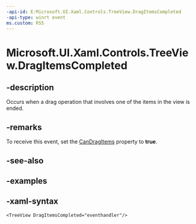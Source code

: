 ```yaml
---
-api-id: E:Microsoft.UI.Xaml.Controls.TreeView.DragItemsCompleted
-api-type: winrt event
ms.custom: RS5
---
```

<!-- Event syntax.
public event TypedEventHandler DragItemsCompleted<TreeView, TreeViewDragItemsCompletedEventArgs>
-->

# Microsoft.UI.Xaml.Controls.TreeView.DragItemsCompleted


## -description

Occurs when a drag operation that involves one of the items in the view is ended.


## -remarks

To receive this event, set the [CanDragItems](treeview_candragitems) property to **true**.


## -see-also


## -examples


## -xaml-syntax

```xaml
<TreeView DragItemsCompleted="eventhandler"/>
```


